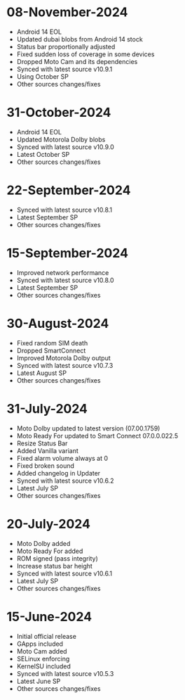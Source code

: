 # 08-November-2024
- Android 14 EOL
- Updated dubai blobs from Android 14 stock
- Status bar proportionally adjusted
- Fixed sudden loss of coverage in some devices
- Dropped Moto Cam and its dependencies
- Synced with latest source v10.9.1
- Using October SP
- Other sources changes/fixes

# 31-October-2024
- Android 14 EOL
- Updated Motorola Dolby blobs
- Synced with latest source v10.9.0
- Latest October SP
- Other sources changes/fixes

# 22-September-2024
- Synced with latest source v10.8.1
- Latest September SP
- Other sources changes/fixes

# 15-September-2024
- Improved network performance
- Synced with latest source v10.8.0
- Latest September SP
- Other sources changes/fixes

# 30-August-2024
- Fixed random SIM death
- Dropped SmartConnect
- Improved Motorola Dolby output
- Synced with latest source v10.7.3
- Latest August SP
- Other sources changes/fixes

# 31-July-2024
- Moto Dolby updated to latest version (07.00.1759)
- Moto Ready For updated to Smart Connect 07.0.0.022.5
- Resize Status Bar
- Added Vanilla variant
- Fixed alarm volume always at 0
- Fixed broken sound
- Added changelog in Updater 
- Synced with latest source v10.6.2
- Latest July SP
- Other sources changes/fixes

# 20-July-2024
- Moto Dolby added
- Moto Ready For added
- ROM signed (pass integrity)
- Increase status bar height
- Synced with latest source v10.6.1
- Latest July SP
- Other sources changes/fixes

# 15-June-2024
- Initial official release
- GApps included
- Moto Cam added
- SELinux enforcing
- KernelSU included
- Synced with latest source v10.5.3
- Latest June SP
- Other sources changes/fixes
